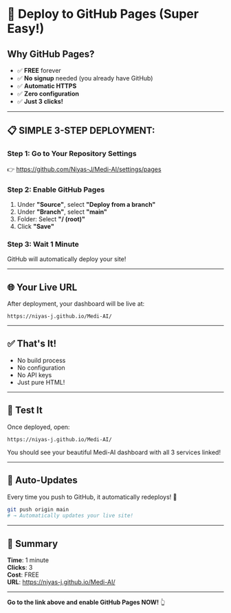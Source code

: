 # 🚀 Deploy to GitHub Pages (Super Easy!)

## Why GitHub Pages?
- ✅ **FREE** forever
- ✅ **No signup** needed (you already have GitHub)
- ✅ **Automatic HTTPS**
- ✅ **Zero configuration**
- ✅ **Just 3 clicks!**

---

## 📋 SIMPLE 3-STEP DEPLOYMENT:

### Step 1: Go to Your Repository Settings
👉 https://github.com/Niyas-J/Medi-AI/settings/pages

### Step 2: Enable GitHub Pages
1. Under **"Source"**, select **"Deploy from a branch"**
2. Under **"Branch"**, select **"main"**
3. Folder: Select **"/ (root)"**
4. Click **"Save"**

### Step 3: Wait 1 Minute
GitHub will automatically deploy your site!

---

## 🌐 Your Live URL

After deployment, your dashboard will be live at:
```
https://niyas-j.github.io/Medi-AI/
```

---

## ✅ That's It!

- No build process
- No configuration
- No API keys
- Just pure HTML!

---

## 📱 Test It

Once deployed, open:
```
https://niyas-j.github.io/Medi-AI/
```

You should see your beautiful Medi-AI dashboard with all 3 services linked!

---

## 🔄 Auto-Updates

Every time you push to GitHub, it automatically redeploys! 🎉

```bash
git push origin main
# → Automatically updates your live site!
```

---

## 🎯 Summary

**Time**: 1 minute  
**Clicks**: 3  
**Cost**: FREE  
**URL**: https://niyas-j.github.io/Medi-AI/

---

**Go to the link above and enable GitHub Pages NOW!** 👆

